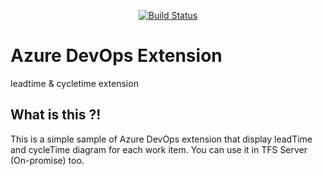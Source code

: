 <div align="center">

[![Build Status](https://travis-ci.org/dwyl/learn-travis.svg?branch=master)](https://travis-ci.org/HamedMoghadasi/vss-extension)

</div>

# Azure DevOps Extension
leadtime & cycletime extension

## What is this ?!
This is a simple sample of Azure DevOps extension that display leadTime and cycleTime diagram for each work item. You can use it in TFS Server (On-promise) too. 
